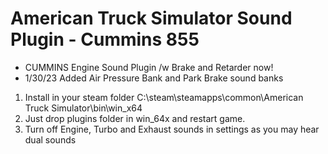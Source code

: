 # American Truck Simulator Sound Plugin - Cummins 855 

- CUMMINS Engine Sound Plugin /w Brake and Retarder now!
- 1/30/23 Added Air Pressure Bank and Park Brake sound banks

1. Install in your steam folder C:\steam\steamapps\common\American Truck Simulator\bin\win_x64
2. Just drop plugins folder in win_64x and restart game.
3. Turn off Engine, Turbo and Exhaust sounds in settings as you may hear dual sounds
